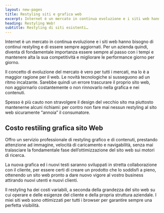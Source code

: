 ```yaml
---
layout: new-pages
title: Restyling siti e grafica web
excerpt: Internet è un mercato in continua evoluzione e i siti web hanno bisogno di continui restyling e di essere sempre aggiornati.
heading: Restyling Web!
subtitle: Restyling di siti esistenti…
---
```

Internet è un mercato in continua evoluzione e i siti web hanno bisogno di continui restyling e di essere sempre aggiornati.
Per un azienda quindi, diventa di fondamentale importanza essere sempre al passo con i tempi e mantenere alta la sua competitività e migliorare le performance giorno per giorno.

Il concetto di evoluzione del mercato è vero per tutti i mercati, ma lo è a maggior ragione per il web. Le novità tecnologiche si susseguono ad un ritmo incalzante. Sarebbe quindi un errore trascurare il proprio sito web, non aggiornarlo costantemente o non rinnovarlo nella grafica e nei contenuti.

Spesso è più cauto non stravolgere il design del vecchio sito ma piuttosto mantenerne alcuni richiami: per contro non fare mai nessun restyling al sito web sicuramente “annoia” il consumatore.

## Costo restiling grafica sito Web

Offro un servizio professionale di restyling grafico e di contenuti, prestando attenzione ad immagine, velocità di caricamento e navigabilità, senza mai tralasciare la fondamentale fase dell’ottimizzazione del sito web sui motori di ricerca.

La nuova grafica ed i nuovi testi saranno sviluppati in stretta collaborazione con il cliente, per essere certi di creare un prodotto che lo soddisfi a pieno, ottenendo un sito web pronto a dare nuovo vigore al vostro business attirando nuovi utenti e nuovi clienti.

Il restyling ha dei costi variabili, a seconda della grandezza del sito web su cui operare e delle esigenze del cliente e della propria struttura aziendale. I miei siti web sono ottimizzati per tutti i browser per garantire sempre una perfetta visibilità.
